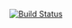 [![Build Status](https://app.travis-ci.com/EmreEksi03/BIL481_HW.svg?token=AgLjx8qSD7PCH63toGrZ&branch=master)](https://app.travis-ci.com/EmreEksi03/BIL481_HW)
